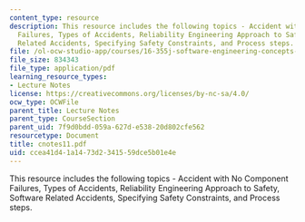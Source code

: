 ```yaml
---
content_type: resource
description: This resource includes the following topics - Accident with No Component
  Failures, Types of Accidents, Reliability Engineering Approach to Safety, Software
  Related Accidents, Specifying Safety Constraints, and Process steps.
file: /ol-ocw-studio-app/courses/16-355j-software-engineering-concepts-fall-2005/ccea41d41a1473d2341559dce5b01e4e_cnotes11.pdf
file_size: 834343
file_type: application/pdf
learning_resource_types:
- Lecture Notes
license: https://creativecommons.org/licenses/by-nc-sa/4.0/
ocw_type: OCWFile
parent_title: Lecture Notes
parent_type: CourseSection
parent_uid: 7f9d0bdd-059a-627d-e538-20d802cfe562
resourcetype: Document
title: cnotes11.pdf
uid: ccea41d4-1a14-73d2-3415-59dce5b01e4e
---
```

This resource includes the following topics - Accident with No Component Failures, Types of Accidents, Reliability Engineering Approach to Safety, Software Related Accidents, Specifying Safety Constraints, and Process steps.